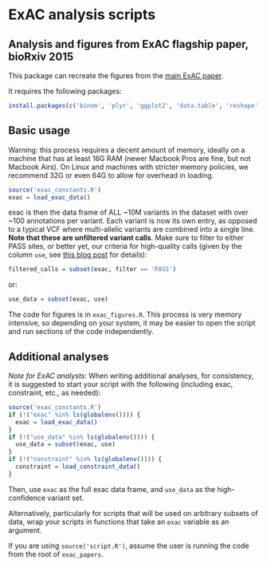 # ExAC analysis scripts

## Analysis and figures from ExAC flagship paper, bioRxiv 2015

This package can recreate the figures from the [main ExAC paper](http://biorxiv.org/content/early/2015/10/30/030338).

It requires the following packages:

```R
install.packages(c('binom', 'plyr', 'ggplot2', 'data.table', 'reshape', 'plotrix', 'dplyr', 'Hmisc', 'gdata', 'magrittr', 'vioplot'))
```

## Basic usage

Warning: this process requires a decent amount of memory, ideally on a machine that has at least 16G RAM (newer Macbook Pros are fine, but not Macbook Airs).
On Linux and machines with stricter memory policies, we recommend 32G or even 64G to allow for overhead in loading.

```R
source('exac_constants.R')
exac = load_exac_data()
```

exac is then the data frame of ALL ~10M variants in the dataset with over ~100 annotations per variant. Each variant is now its own entry, as opposed to a typical VCF where multi-allelic variants are combined into a single line. **Note that these are unfiltered variant calls**. Make sure to filter to either PASS sites, or better yet, our criteria for high-quality calls (given by the column `use`, see [this blog post](http://macarthurlab.org/2016/03/17/reproduce-all-the-figures-a-users-guide-to-exac-part-2) for details):

```R
filtered_calls = subset(exac, filter == 'PASS')
```
or:
```R
use_data = subset(exac, use)
```

The code for figures is in `exac_figures.R`. This process is very memory intensive, so depending on your system, it may be easier to open the script and run sections of the code independently.

## Additional analyses

_Note for ExAC analysts_: When writing additional analyses, for consistency, it is suggested to start your script with the following
(including exac, constraint, etc., as needed):

```R
source('exac_constants.R')
if (!("exac" %in% ls(globalenv()))) {
  exac = load_exac_data()
}
if (!("use_data" %in% ls(globalenv()))) {
  use_data = subset(exac, use)
}
if (!("constraint" %in% ls(globalenv()))) {
  constraint = load_constraint_data()
}
```

Then, use `exac` as the full exac data frame, and `use_data` as the high-confidence variant set.

Alternatively, particularly for scripts that will be used on arbitrary subsets of data,
wrap your scripts in functions that take an `exac` variable as an argument.

If you are using `source('script.R')`, assume the user is running the code from the root of `exac_papers`.
